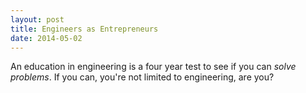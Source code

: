 ```yaml
---
layout: post
title: Engineers as Entrepreneurs
date: 2014-05-02
---
```

An education in engineering is a four year test to see if you can _solve problems_. If you can, you're not limited to engineering, are you?

